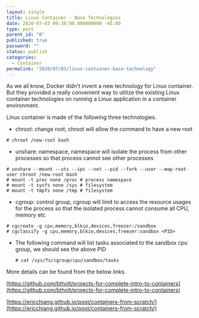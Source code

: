 ```yaml
---
layout: single
title: Linux Container - Base Technologies
date: 2020-07-03 09:30:00.000000000 -05:00
type: post
parent_id: "0"
published: true
password: ""
status: publish
categories:
  - Container
permalink: "2020/07/03/linux-container-base-technology"
---
```


As we all know, Docker didn't invent a new technology for Linux container. But they provided a really convenient way to utilize the existing Linux container technologies on running a Linux application in a container environment.

Linux container is made of the following three technologies.

- chroot: change root, chroot will allow the command to have a new root

```
# chroot /new-root bash
```

- unshare: namespace, namespace will isolate the process from other processes so that process cannot see other processes

```
# unshare --mount --uts --ipc --net --pid --fork --user --map-root-user chroot /new-root bash
# mount -t proc none /proc # process namespace
# mount -t sysfs none /sys # filesystem
# mount -t tmpfs none /tmp # filesystem
```

- cgroup: control group, cgroup will limit to access the resource usages for the process so that the isolated process cannot consume all CPU, memory etc

```
# cgcreate -g cpu,memory,blkio,devices,freezer:/sandbox
# cgclassify -g cpu,memory,blkio,devices,freezer:sandbox <PID>
```

- The following command will list tasks associated to the sandbox cpu group, we should see the above PID

  ```
  # cat /sys/fs/cgroup/cpu/sandbox/tasks
  ```

More details can be found from the below links.

[https://github.com/btholt/projects-for-complete-intro-to-containers](https://github.com/btholt/projects-for-complete-intro-to-containers)

[https://ericchiang.github.io/post/containers-from-scratch/](https://ericchiang.github.io/post/containers-from-scratch/)
